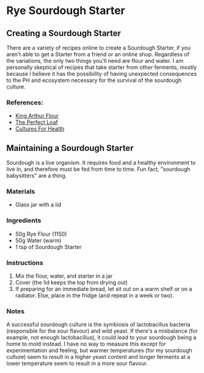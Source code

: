 # Rye Sourdough Starter

## Creating a Sourdough Starter

There are a variety of recipes online to create a Sourdough Starter, if you aren't able to get a Starter from a friend or an online shop. Regardless of the variations, the only two things you'll need are flour and water. I am personally skeptical of recipes that take starter from other ferments, mostly because I believe it has the possibility of having unexpected consequences to the PH and ecosystem necessary for the survival of the sourdough culture.

### References:

* [King Arthur Flour](https://www.kingarthurflour.com/recipes/sourdough-starter-recipe)
* [The Perfect Loaf](https://www.theperfectloaf.com/7-easy-steps-making-incredible-sourdough-starter-scratch/)
* [Cultures For Health](https://www.culturesforhealth.com/learn/sourdough/how-to-obtain-sourdough-starter/)

## Maintaining a Sourdough Starter

Sourdough is a live organism. It requires food and a healthy environment to live in, and therefore must be fed from time to time. Fun fact, "sourdough babysitters" are a thing.

### Materials

* Glass jar with a lid

### Ingredients

* 50g Rye Flour (1150)
* 50g Water (warm)
* 1 tsp of Sourdough Starter

### Instructions

1. Mix the flour, water, and starter in a jar
2. Cover (the lid keeps the top from drying out)
3. If preparing for an immediate bread, let sit out on a warm shelf or on a radiator. Else, place in the fridge (and repeat in a week or two).

### Notes

A successful sourdough culture is the symbiosis of lactobacillus bacteria (responsible for the sour flavour) and wild yeast. If there's a misbalance (for example, not enough lactobacillus), it could lead to your sourdough being a home to mold instead. I have no way to measure this except for experimentation and feeling, but warmer temperatures (for my sourdough culture) seem to result in a higher yeast content and longer ferments at a lower temperature seem to result in a more sour flavour. 